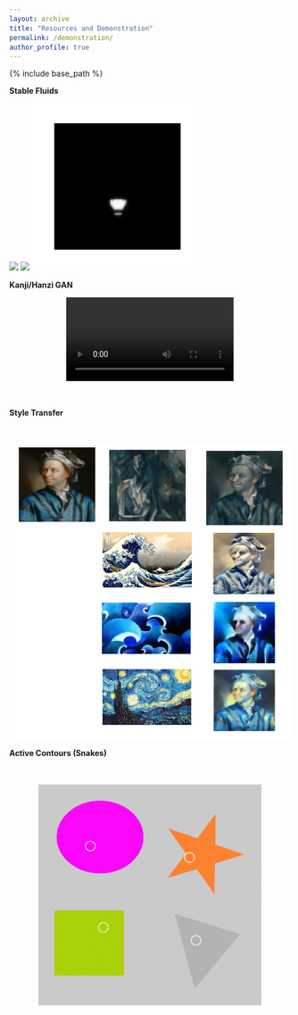 ```yaml
---
layout: archive
title: "Resources and Demonstration"
permalink: /demonstration/
author_profile: true
---
```


{% include base_path %}



**Stable Fluids**

<p float="left" style="display: block;margin: auto;">
  <img src="https://raw.githubusercontent.com/siddigss/siddigss.github.io/master/images/s2.gif" width="300" />
  <img src="https://raw.githubusercontent.com/siddigss/siddigss.github.io/master/images/s1.gif" width="300" /> 
  <img src="https://raw.githubusercontent.com/siddigss/siddigss.github.io/master/images/s3.gif" width="300" />
</p>

**Kanji/Hanzi GAN**

<p style="display: block;margin: auto;">
<video src="https://raw.githubusercontent.com/siddigss/siddigss.github.io/master/kanji-Hanzi.mp4" controls="controls" style="max-width: 700px;display: block; margin: auto;">
</video>
</p>

<p style="padding-bottom: 20px;">
</p>

**Style Transfer**
<p style="padding-bottom: 20px;">
</p>

<p>
<img src="https://raw.githubusercontent.com/siddigss/siddigss.github.io/master/images/st.png" width="700" style="display: block;margin: auto;"/>
</p>

**Active Contours (Snakes)**
<p style="padding-bottom: 20px;">
</p>

<p>
<img src="https://raw.githubusercontent.com/siddigss/siddigss.github.io/master/images/snake.gif" width="400" style="display: block;margin: auto;"/>
</p>
